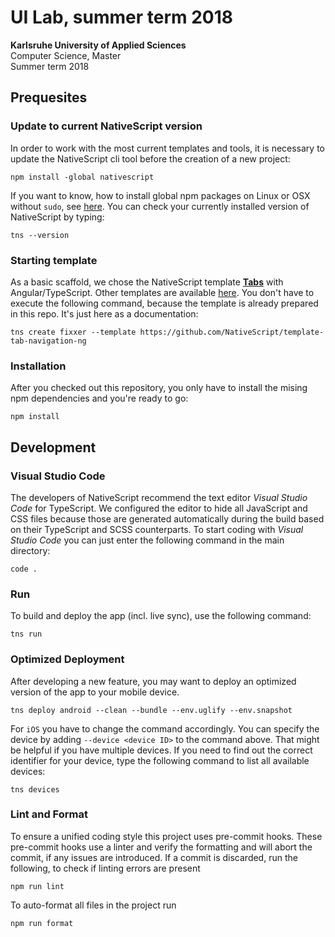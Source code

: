 # UI Lab, summer term 2018

**Karlsruhe University of Applied Sciences**  
Computer Science, Master  
Summer term 2018  

## Prequesites

### Update to current NativeScript version
In order to work with the most current templates and tools, it is necessary to update the NativeScript cli tool before the creation of a new project:
```
npm install -global nativescript
```

If you want to know, how to install global npm packages on Linux or OSX without `sudo`, see [here](https://johnpapa.net/node-and-npm-without-sudo/). You can check your currently installed version of NativeScript by typing:
```
tns --version
```

### Starting template
As a basic scaffold, we chose the NativeScript template **[Tabs](https://github.com/NativeScript/template-tab-navigation-ng)** with Angular/TypeScript. Other templates are available [here](https://docs.nativescript.org/tooling/app-templates). You don't have to execute the following command, because the template is already prepared in this repo. It's just here as a documentation:
```
tns create fixxer --template https://github.com/NativeScript/template-tab-navigation-ng
```

### Installation
After you checked out this repository, you only have to install the mising npm dependencies and you're ready to go:
```
npm install
```

## Development

### Visual Studio Code
The developers of NativeScript recommend the text editor *Visual Studio Code* for TypeScript. We configured the editor to hide all JavaScript and CSS files because those are generated automatically during the build based on their TypeScript and SCSS counterparts. To start coding with *Visual Studio Code* you can just enter the following command in the main directory:
```
code .
```

### Run
To build and deploy the app (incl. live sync), use the following command:
```
tns run
```

### Optimized Deployment
After developing a new feature, you may want to deploy an optimized version of the app to your mobile device.
```
tns deploy android --clean --bundle --env.uglify --env.snapshot
```

For `iOS` you have to change the command accordingly. You can specify the device by adding `--device <device ID>` to the command above. That might be helpful if you have multiple devices. If you need to find out the correct identifier for your device, type the following command to list all available devices:
```
tns devices
```

### Lint and Format
To ensure a unified coding style this project uses pre-commit hooks. These pre-commit hooks use a linter and verify the formatting and will abort the commit, if any issues are introduced. If a commit is discarded, run the following, to check if linting errors are present
```
npm run lint
```

To auto-format all files in the project run
```
npm run format
```
